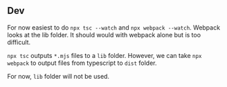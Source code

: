 #

## Dev

For now easiest to do `npx tsc --watch` and `npx webpack --watch`.  Webpack looks at the lib folder.  It should would with webpack alone but is too difficult.

`npx tsc` outputs `*.mjs` files to a `lib` folder.  However, we can take `npx webpack` to output files from typescript to `dist` folder.

For now, `lib` folder will not be used.